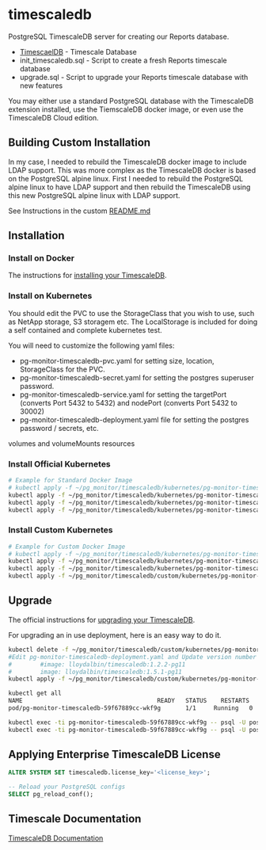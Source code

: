 # timescaledb

PostgreSQL TimescaleDB server for creating our Reports database.

* [TimescaelDB](https://www.timescale.com/products) - Timescale Database
* init_timescaledb.sql - Script to create a fresh Reports timescale database
* upgrade.sql - Script to upgrade your Reports timescale database with new features

You may either use a standard PostgreSQL database with the TimescaleDB extension installed, use the TiemscaleDB docker image, or even use the TimescaleDB Cloud edition.

## Building Custom Installation

In my case, I needed to rebuild the TimescaleDB docker image to include LDAP support. This was more complex as the TimescaleDB docker is based on the PostgreSQL alpine linux. First I needed to rebuild the PostgreSQL alpine linux to have LDAP support and then rebuild the TimescaleDB using this new PostgreSQL alpine linux with LDAP support.

See Instructions in the custom [README.md](custom/README.md)

## Installation

### Install on Docker

The instructions for [installing your TimescaleDB](https://docs.timescale.com/latest/getting-started/installation/docker/installation-docker).

### Install on Kubernetes

You should edit the PVC to use the StorageClass that you wish to use, such as NetApp storage, S3 storagem etc. The LocalStorage is included for doing a self contained and complete kubernetes test.

You will need to customize the following yaml files:

* pg-monitor-timescaledb-pvc.yaml for setting size, location, StorageClass for the PVC.
* pg-monitor-timescaledb-secret.yaml for setting the postgres superuser password.
* pg-monitor-timescaledb-service.yaml for setting the targetPort (converts Port 5432 to 5432) and nodePort (converts Port 5432 to 30002)
* pg-monitor-timescaledb-deployment.yaml file for setting the postgres password / secrets, etc.

volumes and volumeMounts
resources

### Install Official Kubernetes

```bash
# Example for Standard Docker Image
# kubectl apply -f ~/pg_monitor/timescaledb/kubernetes/pg-monitor-timescaledb-pvc.yaml
kubectl apply -f ~/pg_monitor/timescaledb/kubernetes/pg-monitor-timescaledb-secret.yaml
kubectl apply -f ~/pg_monitor/timescaledb/kubernetes/pg-monitor-timescaledb-service.yaml
kubectl apply -f ~/pg_monitor/timescaledb/kubernetes/pg-monitor-timescaledb-deployment.yaml
```

### Install Custom Kubernetes

```bash
# Example for Custom Docker Image
# kubectl apply -f ~/pg_monitor/timescaledb/kubernetes/pg-monitor-timescaledb-pvc.yaml
kubectl apply -f ~/pg_monitor/timescaledb/kubernetes/pg-monitor-timescaledb-secret.yaml
kubectl apply -f ~/pg_monitor/timescaledb/kubernetes/pg-monitor-timescaledb-service.yaml
kubectl apply -f ~/pg_monitor/timescaledb/custom/kubernetes/pg-monitor-timescaledb-deployment.yaml
```

## Upgrade

The official instructions for [upgrading your TimescaleDB](https://docs.timescale.com/latest/using-timescaledb/update-db).

For upgrading an in use deployment, here is an easy way to do it.

```bash
kubectl delete -f ~/pg_monitor/timescaledb/custom/kubernetes/pg-monitor-timescaledb-deployment.yaml
#Edit pg-monitor-timescaledb-deployment.yaml and Update version number such as 1.2.2 to 1.5.1
#        #image: lloydalbin/timescaledb:1.2.2-pg11
#        image: lloydalbin/timescaledb:1.5.1-pg11
kubectl apply -f ~/pg_monitor/timescaledb/custom/kubernetes/pg-monitor-timescaledb-deployment.yaml

kubectl get all
NAME                                      READY   STATUS    RESTARTS   AGE
pod/pg-monitor-timescaledb-59f67889cc-wkf9g       1/1     Running   0          9m26s

kubectl exec -ti pg-monitor-timescaledb-59f67889cc-wkf9g -- psql -U postgres -d postgres -c 'ALTER EXTENSION timescaledb UPDATE;'
kubectl exec -ti pg-monitor-timescaledb-59f67889cc-wkf9g -- psql -U postgres -d pg_monitor_db -c 'ALTER EXTENSION timescaledb UPDATE;'
```

## Applying Enterprise TimescaleDB License

```sql
ALTER SYSTEM SET timescaledb.license_key='<license_key>';

-- Reload your PostgreSQL configs
SELECT pg_reload_conf();
```

## Timescale Documentation

[TimescaleDB Documentation](https://docs.timescale.com/latest/main)
